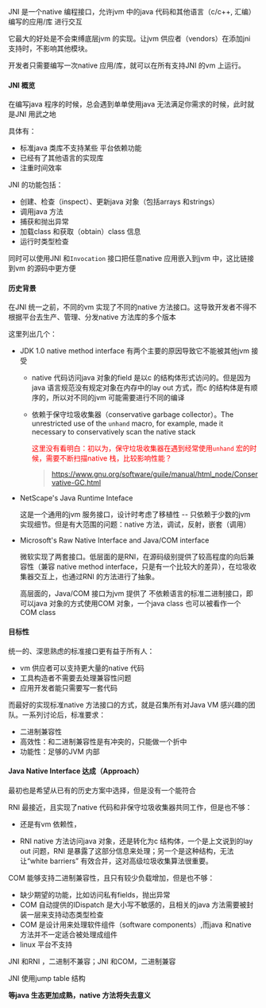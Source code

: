JNI 是一个native 编程接口，允许jvm 中的java 代码和其他语言（c/c++, 汇编）编写的应用/库 进行交互  

它最大的好处是不会束缚底层jvm 的实现。让jvm 供应者（vendors）在添加jni 支持时，不影响其他模块。  

开发者只需要编写一次native 应用/库，就可以在所有支持JNI 的vm 上运行。



#### JNI 概览

在编写java 程序的时候，总会遇到单单使用java 无法满足你需求的时候，此时就是JNI 用武之地  

具体有：

- 标准java 类库不支持某些 平台依赖功能
- 已经有了其他语言的实现库
- 注重时间效率

JNI 的功能包括：

- 创建、检查（inspect）、更新java 对象（包括arrays 和strings）
- 调用java 方法
- 捕获和抛出异常
- 加载class 和获取（obtain）class 信息
- 运行时类型检查

同时可以使用JNI 和`Invocation` 接口把任意native 应用嵌入到jvm 中，这比链接到vm 的源码中更方便



#### 历史背景

在JNI 统一之前，不同的vm 实现了不同的native 方法接口。这导致开发者不得不根据平台去生产、管理、分发native 方法库的多个版本

这里列出几个：

- JDK 1.0 native method interface
    有两个主要的原因导致它不能被其他jvm 接受

    - native 代码访问java 对象的field 是以c 的结构体形式访问的。但是因为java 语言规范没有规定对象在内存中的lay out 方式，而c 的结构体是有顺序的，所以对不同的jvm 可能需要进行不同的编译

    - 依赖于保守垃圾收集器（conservative garbage collector）。The unrestricted use of the `unhand` macro, for example, made it necessary to conservatively scan the native stack

        <font color=red>这里没有看明白：初以为，保守垃圾收集器在遇到经常使用`unhand` 宏的时候，需要不断扫描native 栈，比较影响性能？</font>

        >https://www.gnu.org/software/guile/manual/html_node/Conservative-GC.html

- NetScape's Java Runtime Inteface

    这是一个通用的jvm 服务接口，设计时考虑了移植性 -- 只依赖于少数的jvm 实现细节。但是有大范围的问题：native 方法，调试，反射，嵌套（调用）

- Microsoft's Raw Native Interface and Java/COM interface

    微软实现了两套接口。低层面的是RNI，在源码级别提供了较高程度的向后兼容性（兼容 native method interface，只是有一个比较大的差异），在垃圾收集器交互上，也通过RNI 的方法进行了抽象。

    高层面的，Java/COM 接口为jvm 提供了 不依赖语言的标准二进制接口，即可以java 对象的方式使用COM 对象，一个java class 也可以被看作一个 COM class



#### 目标性

统一的、深思熟虑的标准接口更有益于所有人：

- vm 供应者可以支持更大量的native 代码
- 工具构造者不需要去处理兼容性问题
- 应用开发者能只需要写一套代码

而最好的实现标准native 方法接口的方式，就是召集所有对Java VM 感兴趣的团队。一系列讨论后，标准要求：

- 二进制兼容性
- 高效性：和二进制兼容性是有冲突的，只能做一个折中
- 功能性：足够的JVM 内部



#### Java Native Interface 达成（Approach）

最初也是希望从已有的历史方案中选择，但是没有一个能符合

RNI 最接近，且实现了native 代码和非保守垃圾收集器共同工作，但是也不够：

- 还是有vm 依赖性，

- RNI native 方法访问java 对象，还是转化为c 结构体，一个是上文说到的lay out 问题，RNI 是暴露了这部分信息来处理；另一个是这种结构，无法让“white barriers” 有效合并，这对高级垃圾收集算法很重要。

COM 能够支持二进制兼容性，且只有较少负载增加，但是也不够：

- 缺少期望的功能，比如访问私有fields，抛出异常
- COM 自动提供的IDispatch 是大小写不敏感的，且相关的java 方法需要被封装一层来支持动态类型检查
- COM 是设计用来处理软件组件（software components）,而java 和native 方法并不一定适合被处理成组件
- linux 平台不支持

JNI 和RNI ，二进制不兼容；JNI 和COM，二进制兼容

JNI 使用jump table 结构



**等java 生态更加成熟，native 方法将失去意义**

